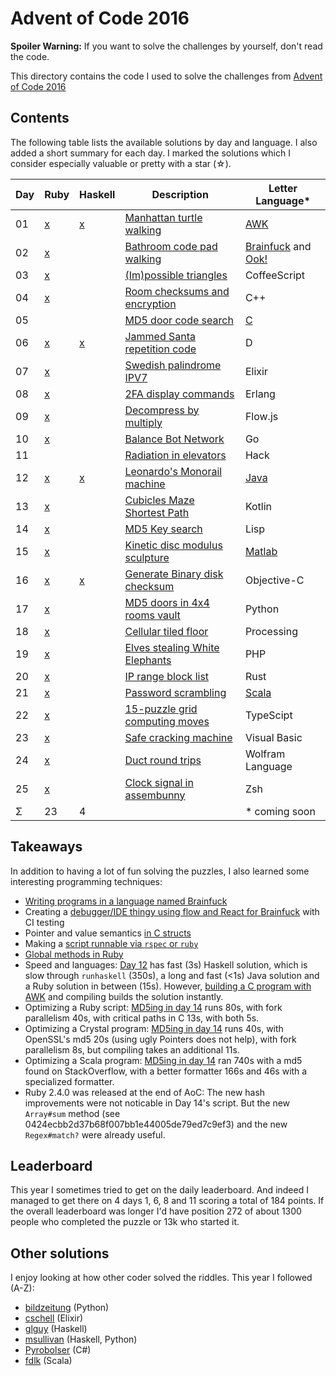 Advent of Code 2016
===================

**Spoiler Warning:** If you want to solve the challenges by yourself, don't read the code.

This directory contains the code I used to solve the challenges from [Advent of Code 2016](http://adventofcode.com/2016)

Contents
--------

The following table lists the available solutions by day and language. I also
added a short summary for each day. I marked the solutions which I consider
especially valuable or pretty with a star (☆).

Day | Ruby      | Haskell   | Description                             | Letter Language*
----|-----------|-----------|-----------------------------------------|-----------------
01  | [x][rb01] | [x][hs01] | [Manhattan turtle walking][aoc01]       | [AWK](day01/main.awk)
02  | [x][rb02] |           | [Bathroom code pad walking][aoc02]      | [Brainfuck](day02/part1.bf) and [Ook!](day02/part1.ook)
03  | [x][rb03] |           | [(Im)possible triangles][aoc03]         | CoffeeScript
04  | [x][rb04] |           | [Room checksums and encryption][aoc04]  | C++
05  |           |           | [MD5 door code search][aoc05]           | [C](day05/main.c)
06  | [x][rb06] | [x][hs06] | [Jammed Santa repetition code][aoc06]   | D
07  | [x][rb07] |           | [Swedish palindrome IPV7][aoc07]        | Elixir
08  | [x][rb08] |           | [2FA display commands][aoc08]           | Erlang
09  | [x][rb09] |           | [Decompress by multiply][aoc09]         | Flow.js
10  | [x][rb10] |           | [Balance Bot Network][aoc10]            | Go
11  |           |           | [Radiation in elevators][aoc11]         | Hack
12  | [x][rb12] | [x][hs12] | [Leonardo's Monorail machine][aoc12]    | [Java](day12/Main.java)
13  | [x][rb13] |           | [Cubicles Maze Shortest Path][aoc13]    | Kotlin
14  | [x][rb14] |           | [MD5 Key search][aoc14]                 | Lisp
15  | [x][rb15] |           | [Kinetic disc modulus sculpture][aoc15] | [Matlab](day15/main.m)
16  | [x][rb16] | [x][hs16] | [Generate Binary disk checksum][aoc16]  | Objective-C
17  | [x][rb17] |           | [MD5 doors in 4x4 rooms vault][aoc17]   | Python
18  | [x][rb18] |           | [Cellular tiled floor][aoc18]           | Processing
19  | [x][rb19] |           | [Elves stealing White Elephants][aoc19] | PHP
20  | [x][rb20] |           | [IP range block list][aoc20]            | Rust
21  | [x][rb21] |           | [Password scrambling][aoc21]            | [Scala](day21/Main.scala)
22  | [x][rb22] |           | [15-puzzle grid computing moves][aoc22] | TypeScipt
23  | [x][rb23] |           | [Safe cracking machine][aoc23]          | Visual Basic
24  | [x][rb24] |           | [Duct round trips][aoc24]               | Wolfram Language
25  | [x][rb25] |           | [Clock signal in assembunny][aoc25]     | Zsh
Σ   |        23 |         4 |                                         | * coming soon

Takeaways
---------

In addition to having a lot of fun solving the puzzles, I also learned some interesting programming techniques:

* [Writing programs in a language named Brainfuck](day02/part1.bf)
* Creating a [debugger/IDE thingy using flow and React for Brainfuck](https://gitlab.com/bxt/brainfuck-debugger) with CI testing
* Pointer and value semantics [in C structs](day05/main.c)
* Making a [script runnable via `rspec` or `ruby`][rb07]
* [Global methods in Ruby](https://gist.github.com/bxt/b4da635da9aee12d6e7236147513e40f)
* Speed and languages: [Day 12](day12/) has fast (3s) Haskell solution, which is slow through `runhaskell` (350s), a long and fast (<1s) Java solution and a Ruby solution in between (15s). However, [building a C program with AWK](https://www.reddit.com/r/adventofcode/comments/5hus40/2016_day_12_solutions/db36od6/) and compiling builds the solution instantly.
* Optimizing a Ruby script: [MD5ing in day 14][rb14] runs 80s, with fork parallelism 40s, with critical paths in C 13s, with both 5s.
* Optimizing a Crystal program: [MD5ing in day 14](day14/main.cr) runs 40s, with OpenSSL's md5 20s (using ugly Pointers does not help), with fork parallelism 8s, but compiling takes an additional 11s.
* Optimizing a Scala program: [MD5ing in day 14](day14/Main.scala) ran 740s with a md5 found on StackOverflow, with a better formatter 166s and 46s with a specialized formatter.
* Ruby 2.4.0 was released at the end of AoC: The new hash improvements were not noticable in Day 14's script. But the new `Array#sum` method (see 0424ecbb2d37b68f007bb1e44005de79ed7c9ef3) and the new `Regex#match?` were already useful.

Leaderboard
-----------

This year I sometimes tried to get on the daily leaderboard. And indeed I managed to get there on 4 days 1, 6, 8 and 11 scoring a total of 184 points. If the overall leaderboard was longer I'd have position 272 of about 1300 people who completed the puzzle or 13k who started it.

Other solutions
---------------

I enjoy looking at how other coder solved the riddles. This year I followed (A-Z):

* [bildzeitung](https://github.com/bildzeitung/2016adventofcode) (Python)
* [cschell](https://github.com/cschell/adventofcode/tree/master/2016) (Elixir)
* [glguy](https://github.com/glguy/advent2016) (Haskell)
* [msullivan](https://github.com/msullivan/advent-of-code/tree/master/2016) (Haskell, Python)
* [Pyrobolser](https://github.com/Pyrobolser/AdventOfCode2016/tree/master/AdventOfCode2016/Days) (C#)
* [fdlk](https://github.com/fdlk/advent-2016/tree/master/src) (Scala)

 [aoc01]: http://adventofcode.com/2016/day/1
 [aoc02]: http://adventofcode.com/2016/day/2
 [aoc03]: http://adventofcode.com/2016/day/3
 [aoc04]: http://adventofcode.com/2016/day/4
 [aoc05]: http://adventofcode.com/2016/day/5
 [aoc06]: http://adventofcode.com/2016/day/6
 [aoc07]: http://adventofcode.com/2016/day/7
 [aoc08]: http://adventofcode.com/2016/day/8
 [aoc09]: http://adventofcode.com/2016/day/9
 [aoc10]: http://adventofcode.com/2016/day/10
 [aoc11]: http://adventofcode.com/2016/day/11
 [aoc12]: http://adventofcode.com/2016/day/12
 [aoc13]: http://adventofcode.com/2016/day/13
 [aoc14]: http://adventofcode.com/2016/day/14
 [aoc15]: http://adventofcode.com/2016/day/15
 [aoc16]: http://adventofcode.com/2016/day/16
 [aoc17]: http://adventofcode.com/2016/day/17
 [aoc18]: http://adventofcode.com/2016/day/18
 [aoc19]: http://adventofcode.com/2016/day/19
 [aoc20]: http://adventofcode.com/2016/day/20
 [aoc21]: http://adventofcode.com/2016/day/21
 [aoc22]: http://adventofcode.com/2016/day/22
 [aoc23]: http://adventofcode.com/2016/day/23
 [aoc24]: http://adventofcode.com/2016/day/24
 [aoc25]: http://adventofcode.com/2016/day/25
 [rb01]: day01/main.rb
 [rb02]: day02/main.rb
 [rb03]: day03/main.rb
 [rb04]: day04/main.rb
 [rb06]: day06/main.rb
 [rb07]: day07/main.rb
 [rb08]: day08/main.rb
 [rb09]: day09/main.rb
 [rb10]: day10/main.rb
 [rb12]: day12/main.rb
 [rb13]: day13/main.rb
 [rb14]: day14/main.rb
 [rb15]: day15/main.rb
 [rb16]: day16/main.rb
 [rb17]: day17/main.rb
 [rb18]: day18/main.rb
 [rb19]: day19/main.rb
 [rb20]: day20/main.rb
 [rb21]: day21/main.rb
 [rb22]: day22/main.rb
 [rb23]: day23/main.rb
 [rb24]: day24/main.rb
 [rb25]: day25/main.rb
 [hs01]: day01/main.hs
 [hs06]: day06/main.hs
 [hs12]: day12/main.hs
 [hs16]: day16/main.hs
